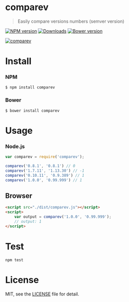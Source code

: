 # comparev
> Easily compare versions numbers (semver version)

[![NPM version][npm-image]][npm-url] [![Downloads][downloads-image]][npm-url] [![Bower version][bower-image]][bower-url]

[![comparev](https://nodei.co/npm/comparev.png)](https://npmjs.org/package/comparev)

[npm-url]: https://npmjs.org/package/comparev
[downloads-image]: http://img.shields.io/npm/dm/comparev.svg
[npm-image]: http://img.shields.io/npm/v/comparev.svg
[bower-url]:http://badge.fury.io/bo/comparev
[bower-image]: https://badge.fury.io/bo/comparev.svg

# Install

### NPM

```
$ npm install comparev
```

### Bower

```
$ bower install comparev
```

# Usage

### Node.js

```js
var comparev = require('comparev');

comparev('0.8.1', '0.8.1') // 0
comparev('1.7.11', '1.13.30') // -1
comparev('0.10.11', '0.9.389') // 1
comparev('1.0.0', '0.99.999') // 1
```

## Browser

```html
<script src="./dist/comparev.js"></script>
<script>
    var output = comparev('1.0.0', '0.99.999');
    // output: 1
</script>
```

# Test

```
npm test
```

# License

MIT, see the [LICENSE](/LICENSE) file for detail.